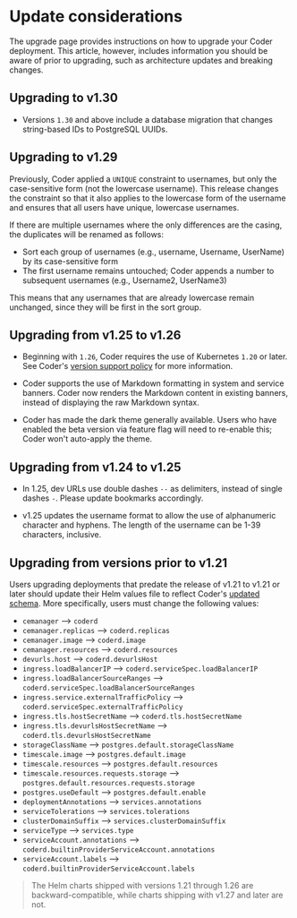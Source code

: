 # Update considerations

The upgrade page provides instructions on how to upgrade your Coder deployment.
This article, however, includes information you should be aware of prior to
upgrading, such as architecture updates and breaking changes.

## Upgrading to v1.30

- Versions `1.30` and above include a database migration that changes
  string-based IDs to PostgreSQL UUIDs.

## Upgrading to v1.29

Previously, Coder applied a `UNIQUE` constraint to usernames, but only the
case-sensitive form (not the lowercase username). This release changes the
constraint so that it also applies to the lowercase form of the username and
ensures that all users have unique, lowercase usernames.

If there are multiple usernames where the only differences are the casing, the
duplicates will be renamed as follows:

- Sort each group of usernames (e.g., username, Username, UserName) by its
  case-sensitive form
- The first username remains untouched; Coder appends a number to subsequent
  usernames (e.g., Username2, UserName3)

This means that any usernames that are already lowercase remain unchanged, since
they will be first in the sort group.

## Upgrading from v1.25 to v1.26

- Beginning with `1.26`, Coder requires the use of Kubernetes `1.20` or later.
  See Coder's [version support policy] for more information.

<!-- Turn off linting to avoid changing the link -->
<!-- markdownlint-disable MD044 -->

[version support policy]: ../kubernetes/index.md#supported-kubernetes-versions

- Coder supports the use of Markdown formatting in system and service banners.
  Coder now renders the Markdown content in existing banners, instead of
  displaying the raw Markdown syntax.

- Coder has made the dark theme generally available. Users who have enabled the
  beta version via feature flag will need to re-enable this; Coder won't
  auto-apply the theme.

## Upgrading from v1.24 to v1.25

- In 1.25, dev URLs use double dashes `--` as delimiters, instead of single
  dashes `-`. Please update bookmarks accordingly.

- v1.25 updates the username format to allow the use of alphanumeric character
  and hyphens. The length of the username can be 1-39 characters, inclusive.

## Upgrading from versions prior to v1.21

Users upgrading deployments that predate the release of v1.21 to v1.21 or later
should update their Helm values file to reflect Coder's [updated schema]. More
specifically, users must change the following values:

- `cemanager` --> `coderd`
- `cemanager.replicas` --> `coderd.replicas`
- `cemanager.image` --> `coderd.image`
- `cemanager.resources` --> `coderd.resources`
- `devurls.host` --> `coderd.devurlsHost`
- `ingress.loadBalancerIP` --> `coderd.serviceSpec.loadBalancerIP`
- `ingress.loadBalancerSourceRanges` -->
  `coderd.serviceSpec.loadBalancerSourceRanges`
- `ingress.service.externalTrafficPolicy` -->
  `coderd.serviceSpec.externalTrafficPolicy`
- `ingress.tls.hostSecretName` --> `coderd.tls.hostSecretName`
- `ingress.tls.devurlsHostSecretName` --> `coderd.tls.devurlsHostSecretName`
- `storageClassName` --> `postgres.default.storageClassName`
- `timescale.image` --> `postgres.default.image`
- `timescale.resources` --> `postgres.default.resources`
- `timescale.resources.requests.storage` -->
  `postgres.default.resources.requests.storage`
- `postgres.useDefault` --> `postgres.default.enable`
- `deploymentAnnotations` --> `services.annotations`
- `serviceTolerations` --> `services.tolerations`
- `clusterDomainSuffix` --> `services.clusterDomainSuffix`
- `serviceType` --> `services.type`
- `serviceAccount.annotations` -->
  `coderd.builtinProviderServiceAccount.annotations`
- `serviceAccount.labels` --> `coderd.builtinProviderServiceAccount.labels`

<!-- Turn off linting to avoid changing the link -->
<!-- markdownlint-disable MD044 -->

[updated schema]:
  https://github.com/coder/enterprise-helm/blob/1.27.0/values.yaml

<!-- markdownlint-enable MD044 -->

> The Helm charts shipped with versions 1.21 through 1.26 are
> backward-compatible, while charts shipping with v1.27 and later are not.
